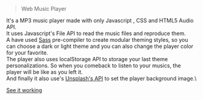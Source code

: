 > Web Music Player

It's a MP3 music player made with only Javascript , CSS and HTML5 Audio API.\
It uses Javascript's File API to read the music files and reproduce them.\
A have used [Sass](https://sass-lang.com/) pre-compiler to create modular theming styles, so you can choose a dark or light theme and you can also change the player color for your favorite.\
The player also uses localStorage API to storage your last theme personalizations. So when you comeback to listen to your musics, the player will be like as you left it.\
And finally it also use's [Unsplash's API](https://source.unsplash.com/) to set the player background image.\

[See it working](http://csilva2810.github.io/webmplayer/index.html)
